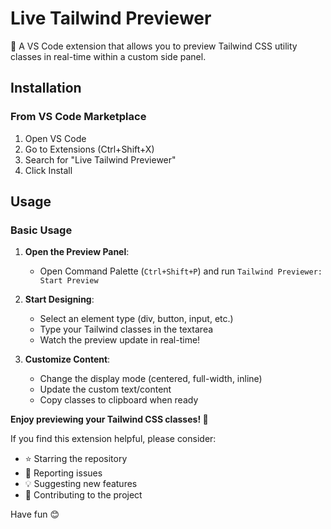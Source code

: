 # Live Tailwind Previewer

🎨 A VS Code extension that allows you to preview Tailwind CSS utility classes in real-time within a custom side panel.

## Installation

### From VS Code Marketplace

1. Open VS Code
2. Go to Extensions (Ctrl+Shift+X)
3. Search for "Live Tailwind Previewer"
4. Click Install

## Usage

### Basic Usage

1. **Open the Preview Panel**:

   - Open Command Palette (`Ctrl+Shift+P`) and run `Tailwind Previewer: Start Preview`

2. **Start Designing**:

   - Select an element type (div, button, input, etc.)
   - Type your Tailwind classes in the textarea
   - Watch the preview update in real-time!

3. **Customize Content**:
   - Change the display mode (centered, full-width, inline)
   - Update the custom text/content
   - Copy classes to clipboard when ready

**Enjoy previewing your Tailwind CSS classes! 🎨**

If you find this extension helpful, please consider:

- ⭐ Starring the repository
- 🐛 Reporting issues
- 💡 Suggesting new features
- 🤝 Contributing to the project

Have fun 😊
